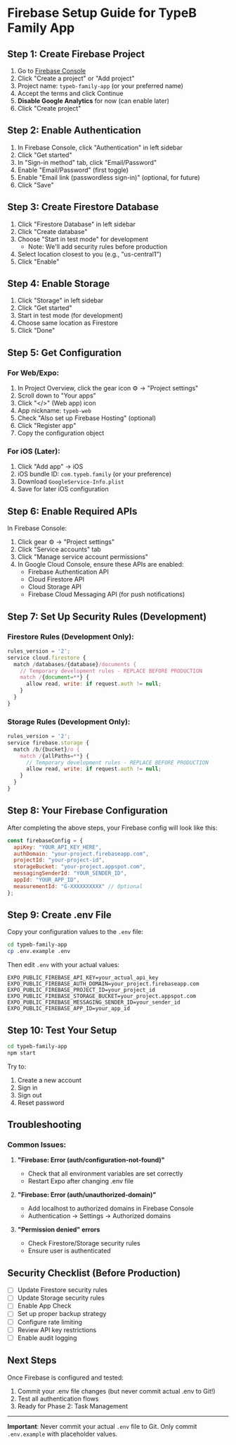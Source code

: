 # Firebase Setup Guide for TypeB Family App

## Step 1: Create Firebase Project

1. Go to [Firebase Console](https://console.firebase.google.com)
2. Click "Create a project" or "Add project"
3. Project name: `typeb-family-app` (or your preferred name)
4. Accept the terms and click Continue
5. **Disable Google Analytics** for now (can enable later)
6. Click "Create project"

## Step 2: Enable Authentication

1. In Firebase Console, click "Authentication" in left sidebar
2. Click "Get started"
3. In "Sign-in method" tab, click "Email/Password"
4. Enable "Email/Password" (first toggle)
5. Enable "Email link (passwordless sign-in)" (optional, for future)
6. Click "Save"

## Step 3: Create Firestore Database

1. Click "Firestore Database" in left sidebar
2. Click "Create database"
3. Choose "Start in test mode" for development
   - Note: We'll add security rules before production
4. Select location closest to you (e.g., "us-central1")
5. Click "Enable"

## Step 4: Enable Storage

1. Click "Storage" in left sidebar
2. Click "Get started"
3. Start in test mode (for development)
4. Choose same location as Firestore
5. Click "Done"

## Step 5: Get Configuration

### For Web/Expo:
1. In Project Overview, click the gear icon ⚙️ → "Project settings"
2. Scroll down to "Your apps"
3. Click "</>" (Web app) icon
4. App nickname: `typeb-web`
5. Check "Also set up Firebase Hosting" (optional)
6. Click "Register app"
7. Copy the configuration object

### For iOS (Later):
1. Click "Add app" → iOS
2. iOS bundle ID: `com.typeb.family` (or your preference)
3. Download `GoogleService-Info.plist`
4. Save for later iOS configuration

## Step 6: Enable Required APIs

In Firebase Console:
1. Click gear ⚙️ → "Project settings"
2. Click "Service accounts" tab
3. Click "Manage service account permissions"
4. In Google Cloud Console, ensure these APIs are enabled:
   - Firebase Authentication API
   - Cloud Firestore API
   - Cloud Storage API
   - Firebase Cloud Messaging API (for push notifications)

## Step 7: Set Up Security Rules (Development)

### Firestore Rules (Development Only):
```javascript
rules_version = '2';
service cloud.firestore {
  match /databases/{database}/documents {
    // Temporary development rules - REPLACE BEFORE PRODUCTION
    match /{document=**} {
      allow read, write: if request.auth != null;
    }
  }
}
```

### Storage Rules (Development Only):
```javascript
rules_version = '2';
service firebase.storage {
  match /b/{bucket}/o {
    match /{allPaths=**} {
      // Temporary development rules - REPLACE BEFORE PRODUCTION
      allow read, write: if request.auth != null;
    }
  }
}
```

## Step 8: Your Firebase Configuration

After completing the above steps, your Firebase config will look like this:

```javascript
const firebaseConfig = {
  apiKey: "YOUR_API_KEY_HERE",
  authDomain: "your-project.firebaseapp.com",
  projectId: "your-project-id",
  storageBucket: "your-project.appspot.com",
  messagingSenderId: "YOUR_SENDER_ID",
  appId: "YOUR_APP_ID",
  measurementId: "G-XXXXXXXXXX" // Optional
};
```

## Step 9: Create .env File

Copy your configuration values to the `.env` file:

```bash
cd typeb-family-app
cp .env.example .env
```

Then edit `.env` with your actual values:
```
EXPO_PUBLIC_FIREBASE_API_KEY=your_actual_api_key
EXPO_PUBLIC_FIREBASE_AUTH_DOMAIN=your_project.firebaseapp.com
EXPO_PUBLIC_FIREBASE_PROJECT_ID=your_project_id
EXPO_PUBLIC_FIREBASE_STORAGE_BUCKET=your_project.appspot.com
EXPO_PUBLIC_FIREBASE_MESSAGING_SENDER_ID=your_sender_id
EXPO_PUBLIC_FIREBASE_APP_ID=your_app_id
```

## Step 10: Test Your Setup

```bash
cd typeb-family-app
npm start
```

Try to:
1. Create a new account
2. Sign in
3. Sign out
4. Reset password

## Troubleshooting

### Common Issues:

1. **"Firebase: Error (auth/configuration-not-found)"**
   - Check that all environment variables are set correctly
   - Restart Expo after changing .env file

2. **"Firebase: Error (auth/unauthorized-domain)"**
   - Add localhost to authorized domains in Firebase Console
   - Authentication → Settings → Authorized domains

3. **"Permission denied" errors**
   - Check Firestore/Storage security rules
   - Ensure user is authenticated

## Security Checklist (Before Production)

- [ ] Update Firestore security rules
- [ ] Update Storage security rules
- [ ] Enable App Check
- [ ] Set up proper backup strategy
- [ ] Configure rate limiting
- [ ] Review API key restrictions
- [ ] Enable audit logging

## Next Steps

Once Firebase is configured and tested:
1. Commit your .env file changes (but never commit actual .env to Git!)
2. Test all authentication flows
3. Ready for Phase 2: Task Management

---

**Important**: Never commit your actual `.env` file to Git. Only commit `.env.example` with placeholder values.